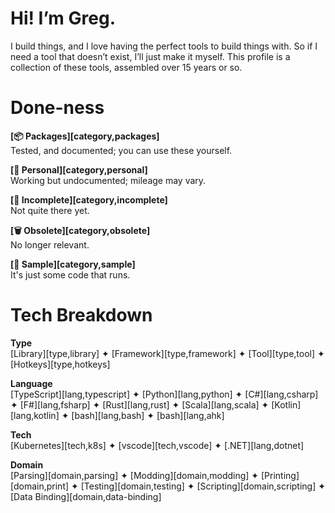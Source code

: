 # Hi! I’m Greg.

I build things, and I love having the perfect tools to build things with. So if I need a tool that doesn’t exist, I’ll just make it myself. This profile is a collection of these tools, assembled over 15 years or so. 

# Done-ness

**[📦 Packages][category,packages]**<br>
Tested, and documented; you can use these yourself.

**[🤗 Personal][category,personal]**<br>
Working but undocumented; mileage may vary.

**[🧩 Incomplete][category,incomplete]**<br>
Not quite there yet.

**[🗑️ Obsolete][category,obsolete]**<br>
No longer relevant.

**[🦠 Sample][category,sample]**<br>
It's just some code that runs.

# Tech Breakdown

**Type**<br>
[Library][type,library]  ✦  [Framework][type,framework]  ✦  [Tool][type,tool]  ✦  [Hotkeys][type,hotkeys]

**Language**<br>
[TypeScript][lang,typescript]  ✦  [Python][lang,python]  ✦  [C#][lang,csharp]  ✦  [F#][lang,fsharp]  ✦  [Rust][lang,rust]  ✦  [Scala][lang,scala]  ✦  [Kotlin][lang,kotlin]  ✦  [bash][lang,bash]  ✦  [bash][lang,ahk]

**Tech**<br>
[Kubernetes][tech,k8s]  ✦  [vscode][tech,vscode]  ✦  [.NET][lang,dotnet] 

**Domain**<br>
[Parsing][domain,parsing]  ✦  [Modding][domain,modding]  ✦  [Printing][domain,print]  ✦  [Testing][domain,testing]  ✦  [Scripting][domain,scripting]  ✦  [Data Binding][domain,data-binding]

